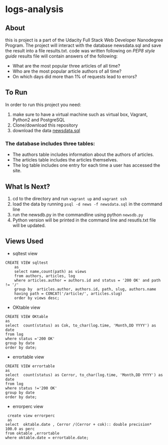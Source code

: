 # logs-analysis

## About 
this is project is a part of the Udacity Full Stack Web Developer Nanodegree Program. The project will interact with the database newsdata.sql and save the result into a file results.txt. code was written following on *PEP8 style guide*
results file will contain answers of the following:
* What are the most popular three articles of all time?
* Who are the most popular article authors of all time?
* On which days did more than 1% of requests lead to errors?


## To Run
In  order to run this project you need:
1.  make sure to have a virtual machine such as virtual box, Vagrant, Python2 and PostgreSQL
2. Clone/download this repository 
3. download the data [newsdata.sql](https://d17h27t6h515a5.cloudfront.net/topher/2016/August/57b5f748_newsdata/newsdata.zip)

### The database includes three tables:

* The authors table includes information about the authors of articles.
* The articles table includes the articles themselves.
* The log table includes one entry for each time a user has accessed the site.

## What Is Next?
1. cd to the directory and run ```vagrant up``` and ```vagrant ssh```
2. load the data by running ```psql -d news -f newsdata.sql``` in the command line
3. run the newsdb.py in the commandline using python ```newsdb.py```
4. Python version will be printed in the command line and resutls.txt file will be updated. 

## Views Used
* sqltest view
```
CREATE VIEW sqltest
    as
    select name,count(path) as views
    from authors, articles, log
    where articles.author = authors.id and status = '200 OK' and path != '/'
    group by  articles.author, authors.id, path, slug, authors.name
    having path = CONCAT('/article/', articles.slug)
    order by views desc;
  ```  
* OKtable view
```
CREATE VIEW OKtable
as
select  count(status) as Cok, to_char(log.time, 'Month,DD YYYY') as date
from log
where status ='200 OK'
group by date
order by date;
  ``` 
* errortable view
```
CREATE VIEW errortable
as
select  count(status) as Cerror, to_char(log.time, 'Month,DD YYYY') as date
from log
where status !='200 OK'
group by date
order by date;
  ```  
 * errorperc view
```
 create view errorperc
 as
select  oktable.date , Cerror /(Cerror + cok):: double precision* 100.0 as perc
from oktable ,errortable
where oktable.date = errortable.date;
  ```   
    

